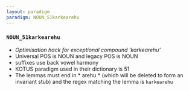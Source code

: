 ```yaml
---
layout: paradigm
paradigm: NOUN_51karkearehu
---
```

### ` NOUN_51karkearehu `

* _Optimisation hack for exceptional compound ’karkearehu’_
* Universal POS is NOUN and legacy POS is NOUN
* suffixes use back vowel harmony
* KOTUS paradigm used in their dictionary is 51
* The lemmas must end in * arehu * (which will be deleted to form an invariant stub) and the regex matching the lemma is ` karkearehu `
